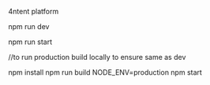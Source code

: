 4ntent platform

npm run dev

npm run start


//to run production build locally to ensure same as dev

npm install
npm run build
NODE_ENV=production npm start


